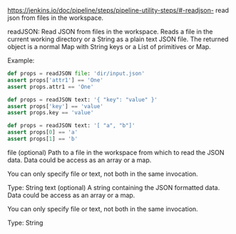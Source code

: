 https://jenkins.io/doc/pipeline/steps/pipeline-utility-steps/#-readjson- read json from files in the workspace.

readJSON: Read JSON from files in the workspace.
Reads a file in the current working directory or a String as a plain text JSON file. The returned object is a normal Map with String keys or a List of primitives or Map.

Example:

```py
def props = readJSON file: 'dir/input.json'
assert props['attr1'] == 'One'
assert props.attr1 == 'One'

def props = readJSON text: '{ "key": "value" }'
assert props['key'] == 'value'
assert props.key == 'value'

def props = readJSON text: '[ "a", "b"]'
assert props[0] == 'a'
assert props[1] == 'b'
```
	
file (optional)
Path to a file in the workspace from which to read the JSON data. Data could be access as an array or a map.

You can only specify file or text, not both in the same invocation.

Type: String
text (optional)
A string containing the JSON formatted data. Data could be access as an array or a map.

You can only specify file or text, not both in the same invocation.

Type: String